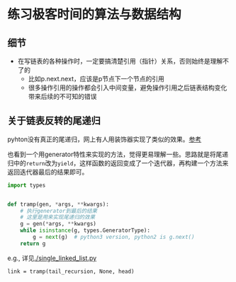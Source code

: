 # 练习极客时间的算法与数据结构

## 细节

- 在写链表的各种操作时，一定要搞清楚引用（指针）关系，否则始终是理解不了的
  - 比如p.next.next，应该是p节点下一个节点的引用
  - 很多操作引用的操作都会引入中间变量，避免操作引用之后链表结构变化带来后续的不可知的错误

## 关于链表反转的尾递归

pyhton没有真正的尾递归，网上有人用装饰器实现了类似的效果。[参考](http://python.jobbole.com/86937/)

也看到一个用generator特性来实现的方法，觉得更易理解一些。思路就是将尾递归中的`return`改为`yield`，这样函数的返回变成了一个迭代器，再构建一个方法来返回迭代器最后的结果即可。

```py
import types


def tramp(gen, *args, **kwargs):
    # 执行generator到最后的结果
    # 这里是用来实现尾递归的效果
    g = gen(*args, **kwargs)
    while isinstance(g, types.GeneratorType):
        g = next(g)  # python3 version, python2 is g.next()
    return g
```

e.g., 详见[./single_linked_list.py](./single_linked_list.py)

    link = tramp(tail_recursion, None, head)
